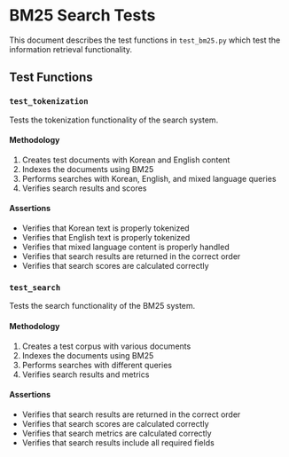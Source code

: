 # BM25 Search Tests

This document describes the test functions in `test_bm25.py` which test the information retrieval functionality.

## Test Functions

### `test_tokenization`

Tests the tokenization functionality of the search system.

#### Methodology
1. Creates test documents with Korean and English content
2. Indexes the documents using BM25
3. Performs searches with Korean, English, and mixed language queries
4. Verifies search results and scores

#### Assertions
- Verifies that Korean text is properly tokenized
- Verifies that English text is properly tokenized
- Verifies that mixed language content is properly handled
- Verifies that search results are returned in the correct order
- Verifies that search scores are calculated correctly

### `test_search`

Tests the search functionality of the BM25 system.

#### Methodology
1. Creates a test corpus with various documents
2. Indexes the documents using BM25
3. Performs searches with different queries
4. Verifies search results and metrics

#### Assertions
- Verifies that search results are returned in the correct order
- Verifies that search scores are calculated correctly
- Verifies that search metrics are calculated correctly
- Verifies that search results include all required fields 